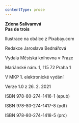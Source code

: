 ```yaml
---
contentType: prose
---
```


**Zdena Salivarová  
Pas de trois**

Ilustrace na obálce z Pixabay.com

  

Redakce Jaroslava Bednářová

Vydala Městská knihovna v Praze

  

Mariánské nám. 1, 115 72 Praha 1

V MKP 1. elektronické vydání

  

Verze 1.0 z 26. 2. 2021

ISBN 978-80-274-1416-1 (epub)

  

ISBN 978-80-274-1417-8 (pdf)

  

ISBN 978-80-274-1418-5 (prc)
